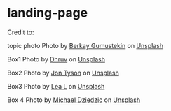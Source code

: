 # landing-page


Credit to:

topic photo
Photo by <a href="https://unsplash.com/@berkaygumustekin?utm_content=creditCopyText&utm_medium=referral&utm_source=unsplash">Berkay Gumustekin</a> on <a href="https://unsplash.com/photos/body-of-water-under-white-cloudy-sky-hRg1KL4-AUE?utm_content=creditCopyText&utm_medium=referral&utm_source=unsplash">Unsplash</a>
  
Box1
Photo by <a href="https://unsplash.com/@dhruvywuvy?utm_content=creditCopyText&utm_medium=referral&utm_source=unsplash">Dhruv</a> on <a href="https://unsplash.com/photos/low-angle-photography-of-steel-trusses-N9UuFddi7hs?utm_content=creditCopyText&utm_medium=referral&utm_source=unsplash">Unsplash</a>
  

Box2
Photo by <a href="https://unsplash.com/@jontyson?utm_content=creditCopyText&utm_medium=referral&utm_source=unsplash">Jon Tyson</a> on <a href="https://unsplash.com/photos/gray-framed-window-MO5TvNuOyKg?utm_content=creditCopyText&utm_medium=referral&utm_source=unsplash">Unsplash</a>
  

Box3
Photo by <a href="https://unsplash.com/@leladesign?utm_content=creditCopyText&utm_medium=referral&utm_source=unsplash">Lea L</a> on <a href="https://unsplash.com/photos/brown-and-black-heart-shaped-paper-q--99IzY8Lw?utm_content=creditCopyText&utm_medium=referral&utm_source=unsplash">Unsplash</a>
  
Box 4
Photo by <a href="https://unsplash.com/@lazycreekimages?utm_content=creditCopyText&utm_medium=referral&utm_source=unsplash">Michael Dziedzic</a> on <a href="https://unsplash.com/photos/black-and-red-triangle-illustration-nc11Hg2ja-s?utm_content=creditCopyText&utm_medium=referral&utm_source=unsplash">Unsplash</a>
  